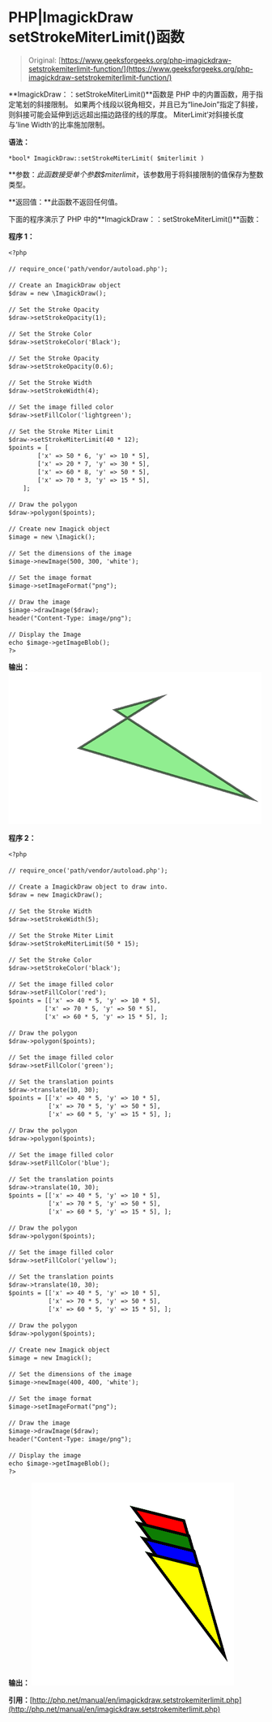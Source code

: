 # PHP|ImagickDraw setStrokeMiterLimit()函数

> Original: [https://www.geeksforgeeks.org/php-imagickdraw-setstrokemiterlimit-function/](https://www.geeksforgeeks.org/php-imagickdraw-setstrokemiterlimit-function/)

**ImagickDraw：：setStrokeMiterLimit()**函数是 PHP 中的内置函数，用于指定笔划的斜接限制。 如果两个线段以锐角相交，并且已为“lineJoin”指定了斜接，则斜接可能会延伸到远远超出描边路径的线的厚度。 MiterLimit‘对斜接长度与’line Width‘的比率施加限制。

**语法：**

```
*bool* ImagickDraw::setStrokeMiterLimit( $miterlimit )
```

**参数：**此函数接受单个参数*$miterlimit*，该参数用于将斜接限制的值保存为整数类型。

**返回值：**此函数不返回任何值。

下面的程序演示了 PHP 中的**ImagickDraw：：setStrokeMiterLimit()**函数：

**程序 1：**

```
<?php

// require_once('path/vendor/autoload.php');

// Create an ImagickDraw object
$draw = new \ImagickDraw();

// Set the Stroke Opacity
$draw->setStrokeOpacity(1);

// Set the Stroke Color
$draw->setStrokeColor('Black');

// Set the Stroke Opacity
$draw->setStrokeOpacity(0.6);

// Set the Stroke Width  
$draw->setStrokeWidth(4);

// Set the image filled color 
$draw->setFillColor('lightgreen');

// Set the Stroke Miter Limit 
$draw->setStrokeMiterLimit(40 * 12);
$points = [
        ['x' => 50 * 6, 'y' => 10 * 5],
        ['x' => 20 * 7, 'y' => 30 * 5], 
        ['x' => 60 * 8, 'y' => 50 * 5], 
        ['x' => 70 * 3, 'y' => 15 * 5],
    ];

// Draw the polygon 
$draw->polygon($points);

// Create new Imagick object 
$image = new \Imagick();

// Set the dimensions of the image
$image->newImage(500, 300, 'white');

// Set the image format
$image->setImageFormat("png");

// Draw the image
$image->drawImage($draw);
header("Content-Type: image/png");

// Display the Image
echo $image->getImageBlob();
?>
```

**输出：**
![setStrokeMiterLimit](img/ac2d4526e22b6b297fb33e78ca25e5f7.png)

**程序 2：**

```
<?php

// require_once('path/vendor/autoload.php');

// Create a ImagickDraw object to draw into.
$draw = new ImagickDraw();

// Set the Stroke Width
$draw->setStrokeWidth(5);

// Set the Stroke Miter Limit
$draw->setStrokeMiterLimit(50 * 15);

// Set the Stroke Color
$draw->setStrokeColor('black');

// Set the image filled color
$draw->setFillColor('red');
$points = [['x' => 40 * 5, 'y' => 10 * 5],
          ['x' => 70 * 5, 'y' => 50 * 5], 
          ['x' => 60 * 5, 'y' => 15 * 5], ];

// Draw the polygon 
$draw->polygon($points);

// Set the image filled color
$draw->setFillColor('green');

// Set the translation points
$draw->translate(10, 30);
$points = [['x' => 40 * 5, 'y' => 10 * 5],
           ['x' => 70 * 5, 'y' => 50 * 5], 
           ['x' => 60 * 5, 'y' => 15 * 5], ];

// Draw the polygon
$draw->polygon($points);

// Set the image filled color
$draw->setFillColor('blue');

// Set the translation points
$draw->translate(10, 30);
$points = [['x' => 40 * 5, 'y' => 10 * 5], 
           ['x' => 70 * 5, 'y' => 50 * 5], 
           ['x' => 60 * 5, 'y' => 15 * 5], ];

// Draw the polygon
$draw->polygon($points);

// Set the image filled color
$draw->setFillColor('yellow');

// Set the translation points
$draw->translate(10, 30);
$points = [['x' => 40 * 5, 'y' => 10 * 5], 
           ['x' => 70 * 5, 'y' => 50 * 5], 
           ['x' => 60 * 5, 'y' => 15 * 5], ];

// Draw the polygon
$draw->polygon($points);

// Create new Imagick object 
$image = new Imagick();

// Set the dimensions of the image
$image->newImage(400, 400, 'white');

// Set the image format
$image->setImageFormat("png");

// Draw the image 
$image->drawImage($draw);
header("Content-Type: image/png");

// Display the image
echo $image->getImageBlob();
?>
```

**输出：**
![setStrokeMiterLimit](img/ef03f32893faa459f4b9a4f754e8bd1a.png)

**引用：**[http://php.net/manual/en/imagickdraw.setstrokemiterlimit.php](http://php.net/manual/en/imagickdraw.setstrokemiterlimit.php)
